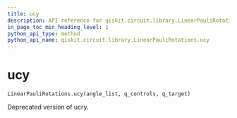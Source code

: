 ```yaml
---
title: ucy
description: API reference for qiskit.circuit.library.LinearPauliRotations.ucy
in_page_toc_min_heading_level: 1
python_api_type: method
python_api_name: qiskit.circuit.library.LinearPauliRotations.ucy
---
```


# ucy

<span id="qiskit.circuit.library.LinearPauliRotations.ucy" />

`LinearPauliRotations.ucy(angle_list, q_controls, q_target)`

Deprecated version of ucry.

